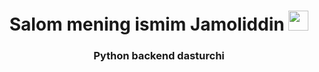 <h1 align="center">Salom mening ismim <a target="_blank">Jamoliddin</a> 
<img src="https://github.com/blackcater/blackcater/raw/main/images/Hi.gif" height="32"/></h1>
<!-- <h3 align="center">TATUFF talabasi</h3> -->
<h3 align="center">Python backend dasturchi</h3>
